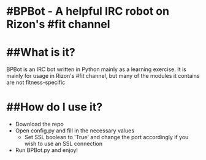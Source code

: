 #BPBot - A helpful IRC robot on Rizon's #fit channel
====================================================

##What is it?
=============
BPBot is an IRC bot written in Python mainly as a learning exercise. It is mainly for
usage in Rizon's #fit channel, but many of the modules it contains are not fitness-specific

##How do I use it?
==================
* Download the repo
* Open config.py and fill in the necessary values
	* Set SSL boolean to 'True' and change the port accordingly if you wish to use an SSL connection
* Run BPBot.py and enjoy!